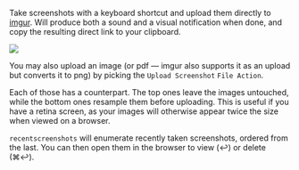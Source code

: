 Take screenshots with a keyboard shortcut and upload them directly to [imgur](https://imgur.com/). Will produce both a sound and a visual notification when done, and copy the resulting direct link to your clipboard.

![](https://i.imgur.com/7JWgy5f.png)

You may also upload an image (or pdf — imgur also supports it as an upload but converts it to png) by picking the `Upload Screenshot` `File Action`.

Each of those has a counterpart. The top ones leave the images untouched, while the bottom ones resample them before uploading. This is useful if you have a retina screen, as your images will otherwise appear twice the size when viewed on a browser.

`recentscreenshots` will enumerate recently taken screenshots, ordered from the last. You can then open them in the browser to view (↩) or delete (⌘↩).

